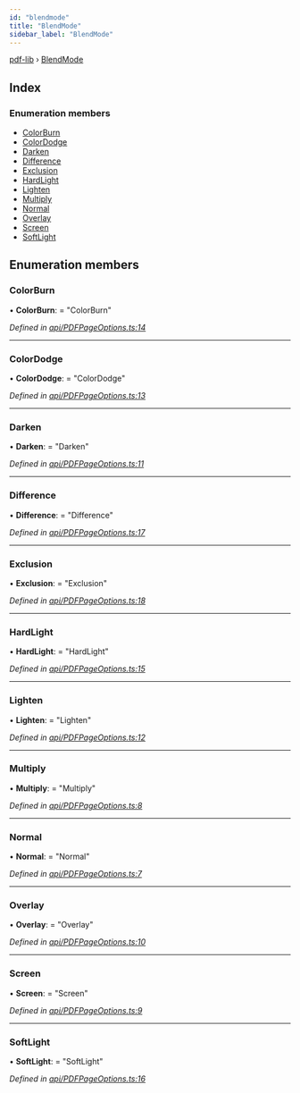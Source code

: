 ```yaml
---
id: "blendmode"
title: "BlendMode"
sidebar_label: "BlendMode"
---
```


[pdf-lib](../index.md) › [BlendMode](blendmode.md)

## Index

### Enumeration members

* [ColorBurn](blendmode.md#colorburn)
* [ColorDodge](blendmode.md#colordodge)
* [Darken](blendmode.md#darken)
* [Difference](blendmode.md#difference)
* [Exclusion](blendmode.md#exclusion)
* [HardLight](blendmode.md#hardlight)
* [Lighten](blendmode.md#lighten)
* [Multiply](blendmode.md#multiply)
* [Normal](blendmode.md#normal)
* [Overlay](blendmode.md#overlay)
* [Screen](blendmode.md#screen)
* [SoftLight](blendmode.md#softlight)

## Enumeration members

###  ColorBurn

• **ColorBurn**: = "ColorBurn"

*Defined in [api/PDFPageOptions.ts:14](https://github.com/Hopding/pdf-lib/blob/30d2aa2/src/api/PDFPageOptions.ts#L14)*

___

###  ColorDodge

• **ColorDodge**: = "ColorDodge"

*Defined in [api/PDFPageOptions.ts:13](https://github.com/Hopding/pdf-lib/blob/30d2aa2/src/api/PDFPageOptions.ts#L13)*

___

###  Darken

• **Darken**: = "Darken"

*Defined in [api/PDFPageOptions.ts:11](https://github.com/Hopding/pdf-lib/blob/30d2aa2/src/api/PDFPageOptions.ts#L11)*

___

###  Difference

• **Difference**: = "Difference"

*Defined in [api/PDFPageOptions.ts:17](https://github.com/Hopding/pdf-lib/blob/30d2aa2/src/api/PDFPageOptions.ts#L17)*

___

###  Exclusion

• **Exclusion**: = "Exclusion"

*Defined in [api/PDFPageOptions.ts:18](https://github.com/Hopding/pdf-lib/blob/30d2aa2/src/api/PDFPageOptions.ts#L18)*

___

###  HardLight

• **HardLight**: = "HardLight"

*Defined in [api/PDFPageOptions.ts:15](https://github.com/Hopding/pdf-lib/blob/30d2aa2/src/api/PDFPageOptions.ts#L15)*

___

###  Lighten

• **Lighten**: = "Lighten"

*Defined in [api/PDFPageOptions.ts:12](https://github.com/Hopding/pdf-lib/blob/30d2aa2/src/api/PDFPageOptions.ts#L12)*

___

###  Multiply

• **Multiply**: = "Multiply"

*Defined in [api/PDFPageOptions.ts:8](https://github.com/Hopding/pdf-lib/blob/30d2aa2/src/api/PDFPageOptions.ts#L8)*

___

###  Normal

• **Normal**: = "Normal"

*Defined in [api/PDFPageOptions.ts:7](https://github.com/Hopding/pdf-lib/blob/30d2aa2/src/api/PDFPageOptions.ts#L7)*

___

###  Overlay

• **Overlay**: = "Overlay"

*Defined in [api/PDFPageOptions.ts:10](https://github.com/Hopding/pdf-lib/blob/30d2aa2/src/api/PDFPageOptions.ts#L10)*

___

###  Screen

• **Screen**: = "Screen"

*Defined in [api/PDFPageOptions.ts:9](https://github.com/Hopding/pdf-lib/blob/30d2aa2/src/api/PDFPageOptions.ts#L9)*

___

###  SoftLight

• **SoftLight**: = "SoftLight"

*Defined in [api/PDFPageOptions.ts:16](https://github.com/Hopding/pdf-lib/blob/30d2aa2/src/api/PDFPageOptions.ts#L16)*
